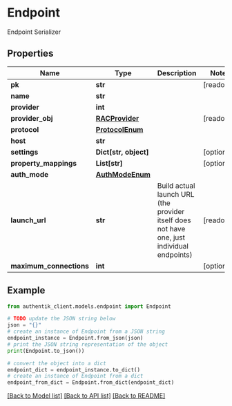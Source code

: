 # Endpoint

Endpoint Serializer

## Properties

Name | Type | Description | Notes
------------ | ------------- | ------------- | -------------
**pk** | **str** |  | [readonly] 
**name** | **str** |  | 
**provider** | **int** |  | 
**provider_obj** | [**RACProvider**](RACProvider.md) |  | [readonly] 
**protocol** | [**ProtocolEnum**](ProtocolEnum.md) |  | 
**host** | **str** |  | 
**settings** | **Dict[str, object]** |  | [optional] 
**property_mappings** | **List[str]** |  | [optional] 
**auth_mode** | [**AuthModeEnum**](AuthModeEnum.md) |  | 
**launch_url** | **str** | Build actual launch URL (the provider itself does not have one, just individual endpoints) | [readonly] 
**maximum_connections** | **int** |  | [optional] 

## Example

```python
from authentik_client.models.endpoint import Endpoint

# TODO update the JSON string below
json = "{}"
# create an instance of Endpoint from a JSON string
endpoint_instance = Endpoint.from_json(json)
# print the JSON string representation of the object
print(Endpoint.to_json())

# convert the object into a dict
endpoint_dict = endpoint_instance.to_dict()
# create an instance of Endpoint from a dict
endpoint_from_dict = Endpoint.from_dict(endpoint_dict)
```
[[Back to Model list]](../README.md#documentation-for-models) [[Back to API list]](../README.md#documentation-for-api-endpoints) [[Back to README]](../README.md)


